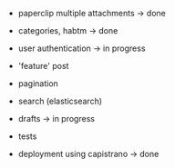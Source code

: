 + paperclip multiple attachments -> done
+ categories, habtm -> done
+ user authentication -> in progress
+ 'feature' post
+ pagination
+ search (elasticsearch)
+ drafts -> in progress

+ tests

+ deployment using capistrano -> done

